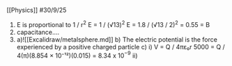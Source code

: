 [[Physics]]
#30/9/25
1) E is proportional to 1 / r$^2$
	E = 1 / (√13)$^2$
	E = 1.8 / (√13 / 2)$^2$ = 0.55
	= B
2) capacitance....
3) a)![[Excalidraw/metalsphere.md]]
	b) The electric potential is the force experienced by a positive charged particle
	c) 
		i) V = Q / 4πε₀r
		5000 = Q / 4(π)(8.854 × 10⁻¹²)(0.015)
		= 8.34 x 10$^{-9}$
		ii) 
